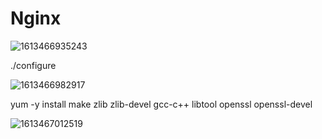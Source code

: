# Nginx

![1613466935243](C:\Users\zhang\AppData\Roaming\Typora\typora-user-images\1613466935243.png)

./configure

![1613466982917](C:\Users\zhang\AppData\Roaming\Typora\typora-user-images\1613466982917.png)

yum -y install make zlib zlib-devel gcc-c++ libtool openssl openssl-devel

![1613467012519](C:\Users\zhang\AppData\Roaming\Typora\typora-user-images\1613467012519.png)